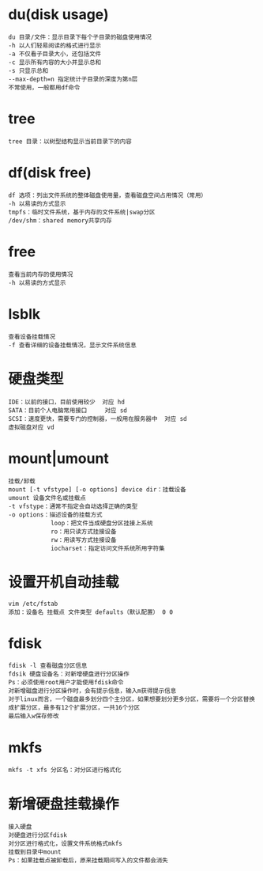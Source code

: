 # du(disk usage)
```
du 目录/文件：显示目录下每个子目录的磁盘使用情况
-h 以人们轻易阅读的格式进行显示
-a 不仅看子目录大小，还包括文件
-c 显示所有内容的大小并显示总和
-s 只显示总和
--max-depth=n 指定统计子目录的深度为第n层
不常使用，一般都用df命令
```

# tree
```
tree 目录：以树型结构显示当前目录下的内容
```

# df(disk free) 
```
df 选项：列出文件系统的整体磁盘使用量，查看磁盘空间占用情况（常用）
-h 以易读的方式显示
tmpfs：临时文件系统，基于内存的文件系统|swap分区
/dev/shm：shared memory共享内存
```

# free
```
查看当前内存的使用情况
-h 以易读的方式显示
```

# lsblk
```
查看设备挂载情况
-f 查看详细的设备挂载情况，显示文件系统信息
```

# 硬盘类型
```
IDE：以前的接口，目前使用较少  对应 hd
SATA：目前个人电脑常用接口     对应 sd
SCSI：速度更快，需要专门的控制器，一般用在服务器中  对应 sd
虚拟磁盘对应 vd
```

# mount|umount
```
挂载/卸载
mount [-t vfstype] [-o options] device dir：挂载设备
umount 设备文件名或挂载点
-t vfstype：通常不指定会自动选择正确的类型
-o options：描述设备的挂载方式
            loop：把文件当成硬盘分区挂接上系统
            ro：用只读方式挂接设备
            rw：用读写方式挂接设备
            iocharset：指定访问文件系统所用字符集
```

# 设置开机自动挂载
```
vim /etc/fstab
添加：设备名 挂载点 文件类型 defaults（默认配置） 0 0
```

# fdisk
```
fdisk -l 查看磁盘分区信息
fdsik 硬盘设备名：对新增硬盘进行分区操作
Ps：必须使用root用户才能使用fdisk命令
对新增磁盘进行分区操作时，会有提示信息，输入m获得提示信息
对于linux而言，一个磁盘最多划分四个主分区，如果想要划分更多分区，需要将一个分区替换成扩展分区，最多有12个扩展分区，一共16个分区
最后输入w保存修改
```

# mkfs
```
mkfs -t xfs 分区名：对分区进行格式化
```

# 新增硬盘挂载操作
```
接入硬盘
对硬盘进行分区fdisk
对分区进行格式化，设置文件系统格式mkfs
挂载到目录中mount
Ps：如果挂载点被卸载后，原来挂载期间写入的文件都会消失
```